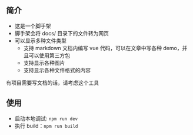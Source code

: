## 简介

+   这是一个脚手架
+   脚手架会将 docs/ 目录下的文件转为网页
+   可以显示多种文件类型
    +   支持 markdown 文档内编写 vue 代码，可以在文章中写各种 demo，并且可以使用第三方包
    +   支持显示各种图片
    +   支持显示各种文件格式的内容


有项目需要写文档的话，请考虑这个工具

## 使用

+ 启动本地调试: `npm run dev`
+ 执行 build：`npm run build`
